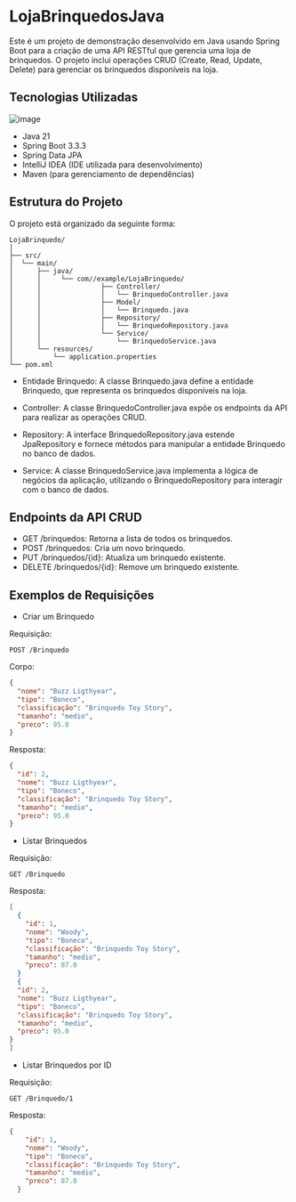 # LojaBrinquedosJava

Este é um projeto de demonstração desenvolvido em Java usando Spring Boot para a criação de uma API RESTful que gerencia uma loja de brinquedos. O projeto inclui operações CRUD (Create, Read, Update, Delete) para gerenciar os brinquedos disponíveis na loja.

## Tecnologias Utilizadas
![image](https://github.com/user-attachments/assets/fece59a3-c156-40fb-a3ad-65455a42d0c3)
- Java 21
- Spring Boot 3.3.3
- Spring Data JPA
- IntelliJ IDEA (IDE utilizada para desenvolvimento)
- Maven (para gerenciamento de dependências)

## Estrutura do Projeto
O projeto está organizado da seguinte forma:
```
LojaBrinquedo/
│
├── src/
│  └── main/
│      ├── java/
│      │     └── com//example/LojaBrinquedo/
│      │               ├── Controller/
│      │               │   └── BrinquedoController.java
│      │               ├── Model/
│      │               │   └── Brinquedo.java
│      │               ├── Repository/
│      │               │   └── BrinquedoRepository.java
│      │               └── Service/
│      │                   └── BrinquedoService.java
│      └── resources/
│          └── application.properties
└── pom.xml
```

- Entidade Brinquedo:
A classe Brinquedo.java define a entidade Brinquedo, que representa os brinquedos disponíveis na loja.

- Controller:
A classe BrinquedoController.java expõe os endpoints da API para realizar as operações CRUD.

- Repository:
A interface BrinquedoRepository.java estende JpaRepository e fornece métodos para manipular a entidade Brinquedo no banco de dados.

- Service:
A classe BrinquedoService.java implementa a lógica de negócios da aplicação, utilizando o BrinquedoRepository para interagir com o banco de dados.

## Endpoints da API CRUD

- GET /brinquedos: Retorna a lista de todos os brinquedos.
- POST /brinquedos: Cria um novo brinquedo.
- PUT /brinquedos/{id}: Atualiza um brinquedo existente.
- DELETE /brinquedos/{id}: Remove um brinquedo existente.

## Exemplos de Requisições
- Criar um Brinquedo
  
Requisição:

```http 
POST /Brinquedo
```

Corpo:

```json 
{
  "nome": "Buzz Ligthyear",
  "tipo": "Boneco",
  "classificação": "Brinquedo Toy Story",
  "tamanho": "medio",
  "preco": 95.0
}
```

Resposta:

```json
{
  "id": 2,
  "nome": "Buzz Ligthyear",
  "tipo": "Boneco",
  "classificação": "Brinquedo Toy Story",
  "tamanho": "medio",
  "preco": 95.0
}

```

- Listar Brinquedos
  
Requisição:

```http
GET /Brinquedo
```

Resposta:

```json
[
  {
    "id": 1,
    "nome": "Woody",
    "tipo": "Boneco",
    "classificação": "Brinquedo Toy Story",
    "tamanho": "medio",
    "preco": 87.0
  }
  {
  "id": 2,
  "nome": "Buzz Ligthyear",
  "tipo": "Boneco",
  "classificação": "Brinquedo Toy Story",
  "tamanho": "medio",
  "preco": 95.0
}
]
```

- Listar Brinquedos por ID
  
Requisição:

```http
GET /Brinquedo/1
```

Resposta:

```json
{
    "id": 1,
    "nome": "Woody",
    "tipo": "Boneco",
    "classificação": "Brinquedo Toy Story",
    "tamanho": "medio",
    "preco": 87.0
  }

```

